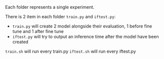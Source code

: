 Each folder represents a single experiment.

There is 2 item in each folder `train.py` and `iftest.py`:
- `train.py` will create 2 model alongside their evaluation, 1 before fine tune and 1 after fine tune
- `iftest.py` will try to output an inference time after the model have been created

`train.sh` will run every train.py
`iftest.sh` will run every iftest.py
